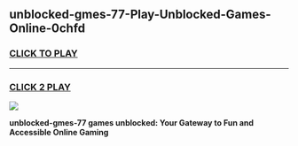 
## unblocked-gmes-77-Play-Unblocked-Games-Online-0chfd
<h3>
<a href="https://premium76.site?title=unblocked-gmes-77&ref=25A">CLICK TO PLAY</a></h3>
<hr>

<h3>
<a href="https://premium76.site?title=unblocked-gmes-77&ref=25A">CLICK 2 PLAY</a>
  
</h3>

<a href="https://premium76.site?title=unblocked-gmes-77&ref=25A"><img src="https://clearcache.store/games.png"></a>


**unblocked-gmes-77 games unblocked: Your Gateway to Fun and Accessible Online Gaming**
